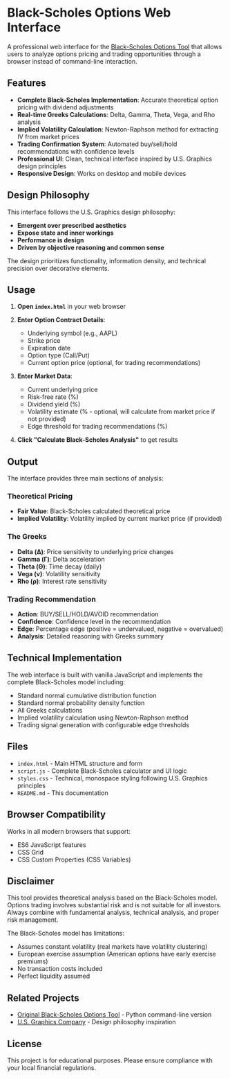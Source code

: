 # Black-Scholes Options Web Interface

A professional web interface for the [Black-Scholes Options Tool](https://github.com/333Alden333/black-scholes-options-tool) that allows users to analyze options pricing and trading opportunities through a browser instead of command-line interaction.

## Features

- **Complete Black-Scholes Implementation**: Accurate theoretical option pricing with dividend adjustments
- **Real-time Greeks Calculations**: Delta, Gamma, Theta, Vega, and Rho analysis
- **Implied Volatility Calculation**: Newton-Raphson method for extracting IV from market prices
- **Trading Confirmation System**: Automated buy/sell/hold recommendations with confidence levels
- **Professional UI**: Clean, technical interface inspired by U.S. Graphics design principles
- **Responsive Design**: Works on desktop and mobile devices

## Design Philosophy

This interface follows the U.S. Graphics design philosophy:
- **Emergent over prescribed aesthetics**
- **Expose state and inner workings**
- **Performance is design**
- **Driven by objective reasoning and common sense**

The design prioritizes functionality, information density, and technical precision over decorative elements.

## Usage

1. **Open `index.html`** in your web browser
2. **Enter Option Contract Details**:
   - Underlying symbol (e.g., AAPL)
   - Strike price
   - Expiration date
   - Option type (Call/Put)
   - Current option price (optional, for trading recommendations)

3. **Enter Market Data**:
   - Current underlying price
   - Risk-free rate (%)
   - Dividend yield (%)
   - Volatility estimate (% - optional, will calculate from market price if not provided)
   - Edge threshold for trading recommendations (%)

4. **Click "Calculate Black-Scholes Analysis"** to get results

## Output

The interface provides three main sections of analysis:

### Theoretical Pricing
- **Fair Value**: Black-Scholes calculated theoretical price
- **Implied Volatility**: Volatility implied by current market price (if provided)

### The Greeks
- **Delta (Δ)**: Price sensitivity to underlying price changes
- **Gamma (Γ)**: Delta acceleration
- **Theta (Θ)**: Time decay (daily)
- **Vega (ν)**: Volatility sensitivity
- **Rho (ρ)**: Interest rate sensitivity

### Trading Recommendation
- **Action**: BUY/SELL/HOLD/AVOID recommendation
- **Confidence**: Confidence level in the recommendation
- **Edge**: Percentage edge (positive = undervalued, negative = overvalued)
- **Analysis**: Detailed reasoning with Greeks summary

## Technical Implementation

The web interface is built with vanilla JavaScript and implements the complete Black-Scholes model including:

- Standard normal cumulative distribution function
- Standard normal probability density function
- All Greeks calculations
- Implied volatility calculation using Newton-Raphson method
- Trading signal generation with configurable edge thresholds

## Files

- `index.html` - Main HTML structure and form
- `script.js` - Complete Black-Scholes calculator and UI logic
- `styles.css` - Technical, monospace styling following U.S. Graphics principles
- `README.md` - This documentation

## Browser Compatibility

Works in all modern browsers that support:
- ES6 JavaScript features
- CSS Grid
- CSS Custom Properties (CSS Variables)

## Disclaimer

This tool provides theoretical analysis based on the Black-Scholes model. Options trading involves substantial risk and is not suitable for all investors. Always combine with fundamental analysis, technical analysis, and proper risk management.

The Black-Scholes model has limitations:
- Assumes constant volatility (real markets have volatility clustering)
- European exercise assumption (American options have early exercise premiums)
- No transaction costs included
- Perfect liquidity assumed

## Related Projects

- [Original Black-Scholes Options Tool](https://github.com/333Alden333/black-scholes-options-tool) - Python command-line version
- [U.S. Graphics Company](https://usgraphics.com) - Design philosophy inspiration

## License

This project is for educational purposes. Please ensure compliance with your local financial regulations.